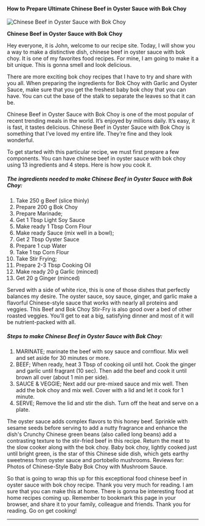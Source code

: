             

#### How to Prepare Ultimate Chinese Beef in Oyster Sauce with Bok Choy

![Chinese Beef in Oyster Sauce with Bok Choy](https://img-global.cpcdn.com/recipes/b3c44938712a8a63/751x532cq70/chinese-beef-in-oyster-sauce-with-bok-choy-recipe-main-photo.jpg)

**Chinese Beef in Oyster Sauce with Bok Choy**

Hey everyone, it is John, welcome to our recipe site. Today, I will show you a way to make a distinctive dish, chinese beef in oyster sauce with bok choy. It is one of my favorites food recipes. For mine, I am going to make it a bit unique. This is gonna smell and look delicious.

There are more exciting bok choy recipes that I have to try and share with you all. When preparing the ingredients for Bok Choy with Garlic and Oyster Sauce, make sure that you get the freshest baby bok choy that you can have. You can cut the base of the stalk to separate the leaves so that it can be.

Chinese Beef in Oyster Sauce with Bok Choy is one of the most popular of recent trending meals in the world. It’s enjoyed by millions daily. It’s easy, it is fast, it tastes delicious. Chinese Beef in Oyster Sauce with Bok Choy is something that I’ve loved my entire life. They’re fine and they look wonderful.

To get started with this particular recipe, we must first prepare a few components. You can have chinese beef in oyster sauce with bok choy using 13 ingredients and 4 steps. Here is how you cook it.

##### The ingredients needed to make Chinese Beef in Oyster Sauce with Bok Choy:

1.  Take 250 g Beef (slice thinly)
2.  Prepare 200 g Bok Choy
3.  Prepare Marinade;
4.  Get 1 Tbsp Light Soy Sauce
5.  Make ready 1 Tbsp Corn Flour
6.  Make ready Sauce (mix well in a bowl);
7.  Get 2 Tbsp Oyster Sauce
8.  Prepare 1 cup Water
9.  Take 1 tsp Corn Flour
10.  Take Stir Frying;
11.  Prepare 2-3 Tbsp Cooking Oil
12.  Make ready 20 g Garlic (minced)
13.  Get 20 g Ginger (minced)

Served with a side of white rice, this is one of those dishes that perfectly balances my desire. The oyster sauce, soy sauce, ginger, and garlic make a flavorful Chinese-style sauce that works with nearly all proteins and veggies. This Beef and Bok Choy Stir-Fry is also good over a bed of other roasted veggies. You'll get to eat a big, satisfying dinner and most of it will be nutrient-packed with all.

##### Steps to make Chinese Beef in Oyster Sauce with Bok Choy:

1.  MARINATE; marinate the beef with soy sauce and cornflour. Mix well and set aside for 30 minutes or more.
2.  BEEF; When ready, heat 3 Tbsp of cooking oil until hot. Cook the ginger and garlic until fragrant (10 sec). Then add the beef and cook it until brown all over (about 1 min per side).
3.  SAUCE & VEGGIE; Next add our pre-mixed sauce and mix well. Then add the bok choy and mix well. Cover with a lid and let it cook for 1 minute.
4.  SERVE; Remove the lid and stir the dish. Turn off the heat and serve on a plate.

The oyster sauce adds complex flavors to this honey beef. Sprinkle with sesame seeds before serving to add a nutty fragrance and enhance the dish's Crunchy Chinese green beans (also called long beans) add a contrasting texture to the stir-fried beef in this recipe. Return the meat to the slow cooker along with the bok choy. Baby bok choy, lightly cooked just until bright green, is the star of this Chinese side dish, which gets earthy sweetness from oyster sauce and portobello mushrooms. Reviews for: Photos of Chinese-Style Baby Bok Choy with Mushroom Sauce.

So that is going to wrap this up for this exceptional food chinese beef in oyster sauce with bok choy recipe. Thank you very much for reading. I am sure that you can make this at home. There is gonna be interesting food at home recipes coming up. Remember to bookmark this page in your browser, and share it to your family, colleague and friends. Thank you for reading. Go on get cooking!

* * *